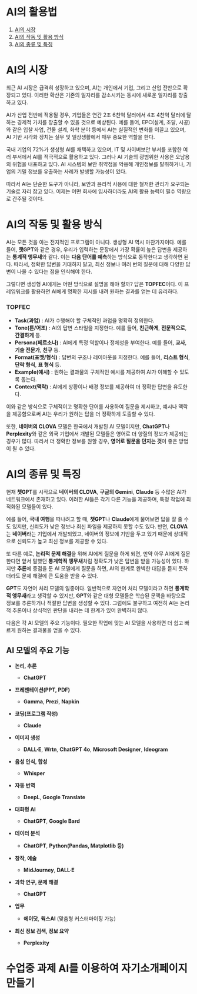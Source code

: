 # AI의 활용법
1. [AI의 시장](#ai의-시장)
3. [AI의 작동 밎 활용 방식](#ai의-작동-밎-활용-방식)
5. [AI의 종류 밎 특징](#ai의-종류-밎-특징)


# AI의 시장
최근 AI 시장은 급격히 성장하고 있으며, AI는 개인에서 기업, 그리고 산업 전반으로 확장되고 있다. 이러한 확산은 기존의 일자리를 감소시키는 동시에 새로운 일자리를 창출하고 있다.

AI가 산업 전반에 적용될 경우, 기업들은 연간 2조 6천억 달러에서 4조 4천억 달러에 달하는 경제적 가치를 창출할 수 있을 것으로 예상된다. 예를 들어, EPC(설계, 조달, 시공)와 같은 입찰 사업, 건물 설계, 화학 분야 등에서 AI는 실질적인 변화를 이끌고 있으며, AI 기반 시각화 장치는 실무 및 일상생활에서 매우 중요한 역할을 한다.

국내 기업의 72%가 생성형 AI를 채택하고 있으며, IT 및 사이버보안 부서를 포함한 여러 부서에서 AI를 적극적으로 활용하고 있다. 그러나 AI 기술의 광범위한 사용은 오남용의 위험을 내포하고 있다. AI 시스템의 보안 취약점을 악용해 개인정보를 탈취하거나, 기업의 기밀 정보를 유출하는 사례가 발생할 가능성이 있다.

따라서 AI는 단순한 도구가 아니라, 보안과 윤리적 사용에 대한 철저한 관리가 요구되는 기술로 자리 잡고 있다. 이제는 어떤 회사에 입사하더라도 AI의 활용 능력이 필수 역량으로 간주될 것이다.

# AI의 작동 및 활용 방식

AI는 모든 것을 아는 전지적인 프로그램이 아니다. 생성형 AI 역시 마찬가지이다. 예를 들어, **챗GPT**와 같은 경우, 우리가 입력하는 문장에서 가장 확률이 높은 답변을 제공하는 **통계적 앵무새**와 같다. 이는 **다음 단어를 예측**하는 방식으로 동작한다고 생각하면 된다. 따라서, 정확한 답변을 기대하지 말고, 최신 정보나 여러 번의 질문에 대해 다양한 답변이 나올 수 있다는 점을 인식해야 한다.

그렇다면 생성형 AI에게는 어떤 방식으로 설명을 해야 할까? 답은 **TOPFEC**이다. 이 프레임워크를 활용하면 AI에게 명확한 지시를 내려 원하는 결과를 얻는 데 유리하다.

### TOPFEC

- **Task(과업)** : AI가 수행해야 할 구체적인 과업을 명확히 정의한다.
- **Tone(톤/어조)** : AI의 답변 스타일을 지정한다. 예를 들어, **친근하게**, **전문적으로**, **간결하게** 등.
- **Persona(페르소나)** : AI에게 특정 역할이나 정체성을 부여한다. 예를 들어, **교사**, **기술 전문가**, **친구** 등.
- **Format(포맷/형식)** : 답변의 구조나 레이아웃을 지정한다. 예를 들어, **리스트 형식**, **단락 형식**, **표 형식** 등.
- **Example(예시)** : 원하는 결과물의 구체적인 예시를 제공하여 AI가 이해할 수 있도록 돕는다.
- **Context(맥락)** : AI에게 상황이나 배경 정보를 제공하여 더 정확한 답변을 유도한다.

이와 같은 방식으로 구체적이고 명확한 단어를 사용하여 질문을 제시하고, 예시나 맥락을 제공함으로써 AI는 우리가 원하는 답을 더 정확하게 도출할 수 있다.

또한, **네이버의 CLOVA** 모델은 한국에서 개발된 AI 모델이지만, **ChatGPT**나 **Perplexity**와 같은 외국 기업에서 개발된 모델들은 영어로 더 양질의 정보가 제공되는 경우가 많다. 따라서 더 정확한 정보를 원할 경우, **영어로 질문을 던지는 것**이 좋은 방법이 될 수 있다.


# AI의 종류 및 특징

현재 **챗GPT**를 시작으로 **네이버의 CLOVA**, **구글의 Gemini**, **Claude** 등 수많은 AI가 네트워크에서 존재하고 있다. 이러한 AI들은 각기 다른 기능을 제공하며, 특정 작업에 최적화된 모델들이 있다.

예를 들어, **국내 여행**을 떠나려고 할 때, **챗GPT**나 **Claude**에게 물어보면 답을 잘 줄 수도 있지만, 신뢰도가 낮은 정보나 최신 파일을 제공하지 못할 수도 있다. 반면, **CLOVA**는 **네이버**라는 기업에서 개발되었고, 네이버의 정보에 기반을 두고 있기 때문에 상대적으로 신뢰도가 높고 최신 정보를 제공할 수 있다.

또 다른 예로, **논리적 문제 해결**을 위해 AI에게 질문을 하게 되면, 만약 아무 AI에게 질문한다면 앞서 말했던 **통계학적 앵무새**처럼 정확도가 낮은 답변을 받을 가능성이 있다. 하지만 **추론**에 중점을 둔 AI 모델에게 질문을 하면, AI의 한계로 완벽한 대답을 듣지 못하더라도 문제 해결에 큰 도움을 받을 수 있다.

**GPT**도 자연어 처리 모델의 일종이다. 일반적으로 자연어 처리 모델이라고 하면 **통계학적 앵무새**라고 생각할 수 있지만, **GPT**와 같은 대형 모델들은 학습된 문맥을 바탕으로 정보를 추론하거나 적절한 답변을 생성할 수 있다. 그럼에도 불구하고 여전히 AI는 논리적 추론이나 상식적인 판단을 내리는 데 한계가 있어 완벽하지 않다.

다음은 각 AI 모델의 주요 기능이다. 필요한 작업에 맞는 AI 모델을 사용하면 더 쉽고 빠르게 원하는 결과물을 얻을 수 있다.

## AI 모델의 주요 기능

- **논리, 추론**
  - **ChatGPT**

- **프레젠테이션(PPT, PDF)**
  - **Gamma**, **Prezi**, **Napkin**

- **코딩(프로그램 작성)**
  - **Claude**

- **이미지 생성**
  - **DALL·E**, **Wrtn**, **ChatGPT 4o**, **Microsoft Designer**, **Ideogram**

- **음성 인식, 합성**
  - **Whisper**

- **자동 번역**
  - **DeepL**, **Google Translate**

- **대화형 AI**
  - **ChatGPT**, **Google Bard**

- **데이터 분석**
  - **ChatGPT**, **Python(Pandas, Matplotlib 등)**

- **창작, 예술**
  - **MidJourney**, **DALL·E**

- **과학 연구, 문제 해결**
  - **ChatGPT**

- **업무**
  - **에이닷**, **웍스AI** (맞춤형 커스터마이징 가능)

- **최신 정보 검색, 정보 요약**
  - **Perplexity**

# 수업중 과제 AI를 이용하여 자기소개페이지 만들기
